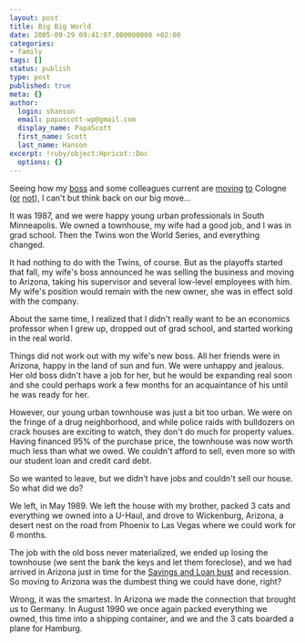 ```yaml
---
layout: post
title: Big Big World
date: 2005-09-29 09:41:07.000000000 +02:00
categories:
- family
tags: []
status: publish
type: post
published: true
meta: {}
author:
  login: shanson
  email: papascott-wp@gmail.com
  display_name: PapaScott
  first_name: Scott
  last_name: Hanson
excerpt: !ruby/object:Hpricot::Doc
  options: {}
---
```

<p>Seeing how my <a href="http://lumma.de/" title="Lummaland - das Weblog">boss</a> and some colleagues current are <a href="http://umzug.lumma.de/" title="Umzugsblog">moving</a> <a href="http://www.ichbinharmlos.de/blog/" title="bloggbox %u2014 fab1An">to</a> Cologne (<a href="http://couchblog.de/webpropaganda/" title="Webpropaganda">or</a> <a href="http://ameisendorf.de/" title="ameisendorf.de">not</a>), I can't but think back on our big move...</p>
<p>It was 1987, and we were happy young urban professionals in South Minneapolis. We owned a townhouse, my wife had a good job, and I was in grad school. Then the Twins won the World Series, and everything changed. </p>
<p>It had nothing to do with the Twins, of course. But as the playoffs started that fall, my wife's boss announced he was selling the business and moving to Arizona, taking his supervisor and several low-level employees with him. My wife's position would remain with the new owner, she was in effect sold with the company.</p>
<p>About the same time, I realized that I didn't really want to be an economics professor when I grew up, dropped out of grad school, and started working in the real world.</p>
<p>Things did not work out with my wife's new boss. All her friends were in Arizona, happy in the land of sun and fun. We were unhappy and jealous. Her old boss didn't have a job for her, but he would be expanding real soon and she could perhaps work a few months for an acquaintance of his until he was ready for her.</p>
<p>However, our young urban townhouse was just a bit too urban. We were on the fringe of a drug neighborhood, and while police raids with bulldozers on crack houses are exciting to watch, they don't do much for property values. Having financed 95% of the purchase price, the townhouse was now worth much less than what we owed. We couldn't afford to sell, even more so with our student loan and credit card debt.</p>
<p>So we wanted to leave, but we didn't have jobs and couldn't sell our house. So what did we do?</p>
<p>We left, in May 1989. We left the house with my brother, packed 3 cats and everything we owned into a U-Haul, and drove to Wickenburg, Arizona, a desert nest on the road from Phoenix to Las Vegas where we could work for 6 months.</p>
<p>The job with the old boss never materialized, we ended up losing the townhouse (we sent the bank the keys and let them foreclose), and we had arrived in Arizona just in time for the <a href="http://en.wikipedia.org/wiki/Savings_and_Loan_crisis">Savings and Loan bust</a> and recession. So moving to Arizona was the dumbest thing we could have done, right?</p>
<p>Wrong, it was the smartest. In Arizona we made the connection that brought us to Germany. In August 1990 we once again packed everything we owned, this time into a shipping container, and we and the 3 cats boarded a plane for Hamburg.</p>
